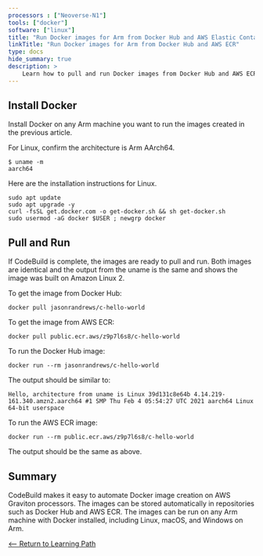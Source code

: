 ```yaml
---
processors : ["Neoverse-N1"]
tools: ["docker"]
software: ["linux"]
title: "Run Docker images for Arm from Docker Hub and AWS Elastic Container Registry (ECR)"
linkTitle: "Run Docker images for Arm from Docker Hub and AWS ECR"
type: docs
hide_summary: true
description: >
    Learn how to pull and run Docker images from Docker Hub and AWS ECR.
---
```


## Install Docker

Install Docker on any Arm machine you want to run the images created in the previous article. 

For Linux, confirm the architecture is Arm AArch64. 

```console
$ uname -m
aarch64
```

Here are the installation instructions for Linux. 

```console
sudo apt update
sudo apt upgrade -y
curl -fsSL get.docker.com -o get-docker.sh && sh get-docker.sh
sudo usermod -aG docker $USER ; newgrp docker
```

## Pull and Run

If CodeBuild is complete, the images are ready to pull and run. Both images are identical and the output from the uname is the same and shows the image was built on Amazon Linux 2.

To get the image from Docker Hub:

```console
docker pull jasonrandrews/c-hello-world
```

To get the image from AWS ECR:
```console
docker pull public.ecr.aws/z9p7l6s8/c-hello-world
```

To run the Docker Hub image:
```console
docker run --rm jasonrandrews/c-hello-world
```

The output should be similar to:
```console
Hello, architecture from uname is Linux 39d131c8e64b 4.14.219-161.340.amzn2.aarch64 #1 SMP Thu Feb 4 05:54:27 UTC 2021 aarch64 Linux
64-bit userspace
```

To run the AWS ECR image:
```console
docker run --rm public.ecr.aws/z9p7l6s8/c-hello-world
```

The output should be the same as above.

## Summary

CodeBuild makes it easy to automate Docker image creation on AWS Graviton processors. The images can be stored automatically in repositories such as Docker Hub and AWS ECR. The images can be run on any Arm machine with Docker installed, including Linux, macOS, and Windows on Arm.
 
[<-- Return to Learning Path](/cloud/codebuild/#sections)

